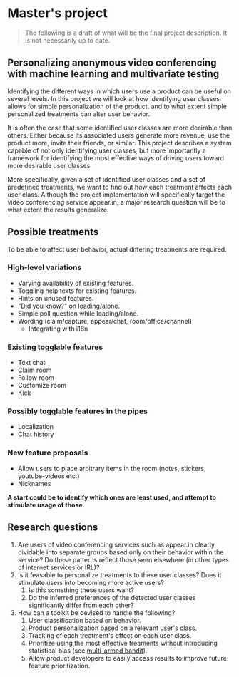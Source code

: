 Master's project
================

> The following is a draft of what will be the final project description. It is not necessarily up to date.

Personalizing anonymous video conferencing with machine learning and multivariate testing
-----------------------------

Identifying the different ways in which users use a product can be useful on several levels. In this project we will look at how identifying user classes allows for simple personalization of the product, and to what extent simple personalized treatments can alter user behavior.

It is often the case that some identified user classes are more desirable than others. Either because its associated users generate more revenue, use the product more, invite their friends, or similar. This project describes a system capable of not only identifying user classes, but more importantly a framework for identifying the most effective ways of driving users toward more desirable user classes.

More specifically, given a set of identified user classes and a set of predefined treatments, we want to find out how each treatment affects each user class. Although the project implementation will specifically target the video conferencing service appear.in, a major research question will be to what extent the results generalize.

Possible treatments
-------------------

To be able to affect user behavior, actual differing treatments are required.

### High-level variations

- Varying availability of existing features.
- Toggling help texts for existing features.
- Hints on unused features.
- "Did you know?" on loading/alone.
- Simple poll question while loading/alone.
- Wording (claim/capture, appear/chat, room/office/channel)
    - Integrating with i18n

### Existing togglable features

- Text chat
- Claim room
- Follow room
- Customize room
- Kick

### Possibly togglable features in the pipes

- Localization
- Chat history

### New feature proposals

- Allow users to place arbitrary items in the room (notes, stickers, youtube-videos etc.)
- Nicknames

**A start could be to identify which ones are least used, and attempt to stimulate usage of those.**

Research questions
------------------

1. Are users of video conferencing services such as appear.in clearly dividable into separate groups based only on their behavior within the service? Do these patterns reflect those seen elsewhere (in other types of internet services or IRL)?
2. Is it feasable to personalize treatments to these user classes? Does it stimulate users into becoming more active users?
    1. Is this something these users want?
    2. Do the inferred preferences of the detected user classes significantly differ from each other?
3. How can a toolkit be devised to handle the following?
    1. User classification based on behavior.
    2. Product personalization based on a relevant user's class.
    3. Tracking of each treatment's effect on each user class.
    4. Prioritize using the most effective treaments without introducing statistical bias (see [multi-armed bandit](http://en.wikipedia.org/wiki/Multi-armed_bandit)).
    5. Allow product developers to easily access results to improve future feature prioritization.

